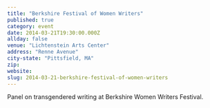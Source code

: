 ```yaml
---
title: "Berkshire Festival of Women Writers"
published: true
category: event
date: 2014-03-21T19:30:00.000Z
allday: false
venue: "Lichtenstein Arts Center"
address: "Renne Avenue"
city-state: "Pittsfield, MA"
zip:
website:
slug: 2014-03-21-berkshire-festival-of-women-writers
---
```

Panel on transgendered writing at Berkshire Women Writers Festival.


